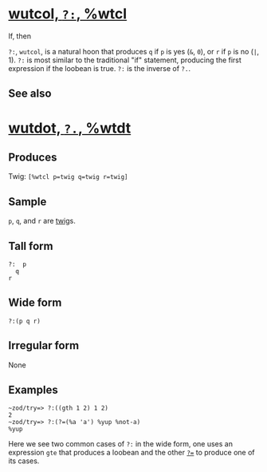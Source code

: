 [wutcol, `?:`, %wtcl](#wtcl)
============================

If, then

`?:`, `wutcol`, is a natural hoon that produces `q` if `p` is yes (`&`,
`0`), or `r` if `p` is no (`|`, 1). `?:` is most similar to the
traditional "if" statement, producing the first expression if the
loobean is true. `?:` is the inverse of `?.`.

See also
--------

[wutdot, `?.`, %wtdt](#wtdt)
============================

Produces
--------

Twig: `[%wtcl p=twig q=twig r=twig]`

Sample
------

`p`, `q`, and `r` are [twig]()s.

Tall form
---------

    ?:  p
      q
    r

Wide form
---------

    ?:(p q r)

Irregular form
--------------

None

Examples
--------

    ~zod/try=> ?:((gth 1 2) 1 2)
    2
    ~zod/try=> ?:(?=(%a 'a') %yup %not-a)
    %yup

Here we see two common cases of `?:` in the wide form, one uses an
expression `gte` that produces a loobean and the other [`?=`]() to
produce one of its cases.
